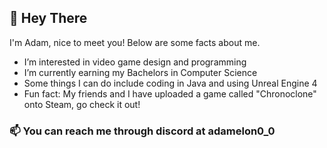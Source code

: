 ## 👋 Hey There

I'm Adam, nice to meet you! Below are some facts about me.

- I’m interested in video game design and programming
- I’m currently earning my Bachelors in Computer Science
- Some things I can do include coding in Java and using Unreal Engine 4
- Fun fact: My friends and I have uploaded a game called "Chronoclone" onto Steam, go check it out!

### 📫 You can reach me through discord at adamelon0_0


<!---
Adamel0n/Adamel0n is a ✨ special ✨ repository because its `README.md` (this file) appears on your GitHub profile.
You can click the Preview link to take a look at your changes.
--->
